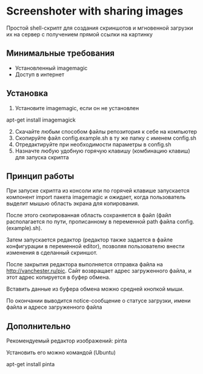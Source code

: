 Screenshoter with sharing images
================================

Простой shell-скрипт для создания скриншотов и мгновенной загрузки их на сервер с получением прямой ссылки на картинку

Минимальные требования
----------------------

* Установленный imagemagic
* Доступ в интернет

Установка
---------

1. Установите imagemagic, если он не установлен

  apt-get install imagemagick

2. Скачайте любым способом файлы репозитория к себе на компьютер
3. Скопируйте файл config.example.sh в ту же папку с именем config.sh
4. Отредактируйте при необходимости параметры в config.sh
5. Назначте любую удобную горячую клавишу (комбинацию клавиш) для запуска скрипта

Принцип работы
--------------

При запуске скрипта из консоли или по горячей клавише запускается компонент import пакета imagemagic и ожидает, 
когда пользователь выделит мышью область экрана для копирования.

После этого скопированная область сохраняется в файл (файл располагается по пути, прописанному в переменной path 
файла config.(example).sh).

Затем запускается редактор (редактор также задается в файле конфигурации в переменной editor), позволяя пользователю 
внести изменения в сделанный скриншот.

После закрытия редактора выполняется отправка файла на http://vanchester.ru/pic. Сайт возвращает адрес загруженного 
файла, и этот адрес копируется в буфер обмена. 

Вставить данные из буфера обмена можно средней кнопкой мыши.

По окончании выводится notice-сообщение о статусе загрузки, имени файла и адресе загруженного файла

Дополнительно
-------------

Рекомендуемый редактор изображений: pinta

Установить его можно командой (Ubuntu)

  apt-get install pinta
  

